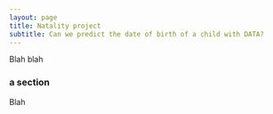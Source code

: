 ```yaml
---
layout: page
title: Natality project
subtitle: Can we predict the date of birth of a child with DATA?
---
```


Blah blah

### a section
Blah 
